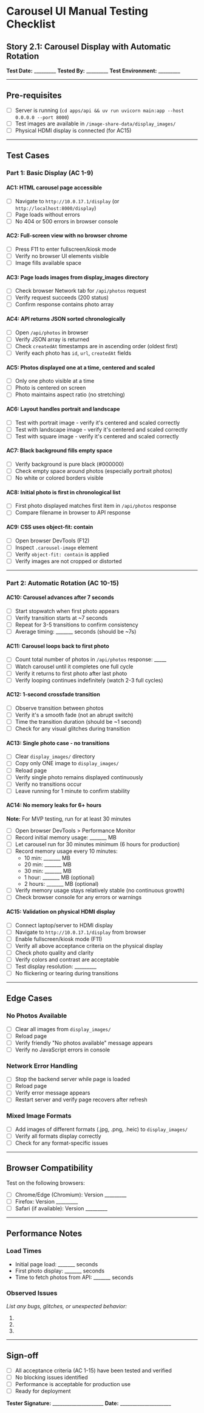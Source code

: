 # Carousel UI Manual Testing Checklist

## Story 2.1: Carousel Display with Automatic Rotation

**Test Date:** _________
**Tested By:** _________
**Test Environment:** _________

---

## Pre-requisites

- [ ] Server is running (`cd apps/api && uv run uvicorn main:app --host 0.0.0.0 --port 8000`)
- [ ] Test images are available in `/image-share-data/display_images/`
- [ ] Physical HDMI display is connected (for AC15)

---

## Test Cases

### Part 1: Basic Display (AC 1-9)

#### AC1: HTML carousel page accessible
- [ ] Navigate to `http://10.0.17.1/display` (or `http://localhost:8000/display`)
- [ ] Page loads without errors
- [ ] No 404 or 500 errors in browser console

#### AC2: Full-screen view with no browser chrome
- [ ] Press F11 to enter fullscreen/kiosk mode
- [ ] Verify no browser UI elements visible
- [ ] Image fills available space

#### AC3: Page loads images from display_images directory
- [ ] Check browser Network tab for `/api/photos` request
- [ ] Verify request succeeds (200 status)
- [ ] Confirm response contains photo array

#### AC4: API returns JSON sorted chronologically
- [ ] Open `/api/photos` in browser
- [ ] Verify JSON array is returned
- [ ] Check `createdAt` timestamps are in ascending order (oldest first)
- [ ] Verify each photo has `id`, `url`, `createdAt` fields

#### AC5: Photos displayed one at a time, centered and scaled
- [ ] Only one photo visible at a time
- [ ] Photo is centered on screen
- [ ] Photo maintains aspect ratio (no stretching)

#### AC6: Layout handles portrait and landscape
- [ ] Test with portrait image - verify it's centered and scaled correctly
- [ ] Test with landscape image - verify it's centered and scaled correctly
- [ ] Test with square image - verify it's centered and scaled correctly

#### AC7: Black background fills empty space
- [ ] Verify background is pure black (#000000)
- [ ] Check empty space around photos (especially portrait photos)
- [ ] No white or colored borders visible

#### AC8: Initial photo is first in chronological list
- [ ] First photo displayed matches first item in `/api/photos` response
- [ ] Compare filename in browser to API response

#### AC9: CSS uses object-fit: contain
- [ ] Open browser DevTools (F12)
- [ ] Inspect `.carousel-image` element
- [ ] Verify `object-fit: contain` is applied
- [ ] Verify images are not cropped or distorted

---

### Part 2: Automatic Rotation (AC 10-15)

#### AC10: Carousel advances after 7 seconds
- [ ] Start stopwatch when first photo appears
- [ ] Verify transition starts at ~7 seconds
- [ ] Repeat for 3-5 transitions to confirm consistency
- [ ] Average timing: _______ seconds (should be ~7s)

#### AC11: Carousel loops back to first photo
- [ ] Count total number of photos in `/api/photos` response: _____
- [ ] Watch carousel until it completes one full cycle
- [ ] Verify it returns to first photo after last photo
- [ ] Verify looping continues indefinitely (watch 2-3 full cycles)

#### AC12: 1-second crossfade transition
- [ ] Observe transition between photos
- [ ] Verify it's a smooth fade (not an abrupt switch)
- [ ] Time the transition duration (should be ~1 second)
- [ ] Check for any visual glitches during transition

#### AC13: Single photo case - no transitions
- [ ] Clear `display_images/` directory
- [ ] Copy only ONE image to `display_images/`
- [ ] Reload page
- [ ] Verify single photo remains displayed continuously
- [ ] Verify no transitions occur
- [ ] Leave running for 1 minute to confirm stability

#### AC14: No memory leaks for 6+ hours
**Note:** For MVP testing, run for at least 30 minutes

- [ ] Open browser DevTools > Performance Monitor
- [ ] Record initial memory usage: _______ MB
- [ ] Let carousel run for 30 minutes minimum (6 hours for production)
- [ ] Record memory usage every 10 minutes:
  - 10 min: _______ MB
  - 20 min: _______ MB
  - 30 min: _______ MB
  - 1 hour: _______ MB (optional)
  - 2 hours: _______ MB (optional)
- [ ] Verify memory usage stays relatively stable (no continuous growth)
- [ ] Check browser console for any errors or warnings

#### AC15: Validation on physical HDMI display
- [ ] Connect laptop/server to HDMI display
- [ ] Navigate to `http://10.0.17.1/display` from browser
- [ ] Enable fullscreen/kiosk mode (F11)
- [ ] Verify all above acceptance criteria on the physical display
- [ ] Check photo quality and clarity
- [ ] Verify colors and contrast are acceptable
- [ ] Test display resolution: _________
- [ ] No flickering or tearing during transitions

---

## Edge Cases

### No Photos Available
- [ ] Clear all images from `display_images/`
- [ ] Reload page
- [ ] Verify friendly "No photos available" message appears
- [ ] Verify no JavaScript errors in console

### Network Error Handling
- [ ] Stop the backend server while page is loaded
- [ ] Reload page
- [ ] Verify error message appears
- [ ] Restart server and verify page recovers after refresh

### Mixed Image Formats
- [ ] Add images of different formats (.jpg, .png, .heic) to `display_images/`
- [ ] Verify all formats display correctly
- [ ] Check for any format-specific issues

---

## Browser Compatibility

Test on the following browsers:

- [ ] Chrome/Edge (Chromium): Version _________
- [ ] Firefox: Version _________
- [ ] Safari (if available): Version _________

---

## Performance Notes

### Load Times
- Initial page load: _______ seconds
- First photo display: _______ seconds
- Time to fetch photos from API: _______ seconds

### Observed Issues
_List any bugs, glitches, or unexpected behavior:_

1.
2.
3.

---

## Sign-off

- [ ] All acceptance criteria (AC 1-15) have been tested and verified
- [ ] No blocking issues identified
- [ ] Performance is acceptable for production use
- [ ] Ready for deployment

**Tester Signature:** _____________________
**Date:** _____________________
